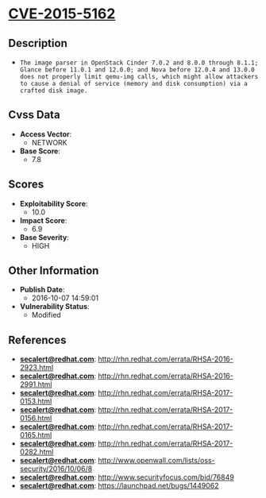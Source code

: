 
# [CVE-2015-5162](https://cve.mitre.org/cgi-bin/cvename.cgi?name=CVE-2015-5162)

## Description

- `The image parser in OpenStack Cinder 7.0.2 and 8.0.0 through 8.1.1; Glance before 11.0.1 and 12.0.0; and Nova before 12.0.4 and 13.0.0 does not properly limit qemu-img calls, which might allow attackers to cause a denial of service (memory and disk consumption) via a crafted disk image.`

## Cvss Data

- **Access Vector**:
  - NETWORK
- **Base Score**:
  - 7.8

## Scores

- **Exploitability Score**:
  - 10.0
- **Impact Score**:
  - 6.9
- **Base Severity**:
  - HIGH

## Other Information

- **Publish Date**:
  - 2016-10-07 14:59:01
- **Vulnerability Status**:
  - Modified

## References

- **secalert@redhat.com**: http://rhn.redhat.com/errata/RHSA-2016-2923.html
- **secalert@redhat.com**: http://rhn.redhat.com/errata/RHSA-2016-2991.html
- **secalert@redhat.com**: http://rhn.redhat.com/errata/RHSA-2017-0153.html
- **secalert@redhat.com**: http://rhn.redhat.com/errata/RHSA-2017-0156.html
- **secalert@redhat.com**: http://rhn.redhat.com/errata/RHSA-2017-0165.html
- **secalert@redhat.com**: http://rhn.redhat.com/errata/RHSA-2017-0282.html
- **secalert@redhat.com**: http://www.openwall.com/lists/oss-security/2016/10/06/8
- **secalert@redhat.com**: http://www.securityfocus.com/bid/76849
- **secalert@redhat.com**: https://launchpad.net/bugs/1449062
